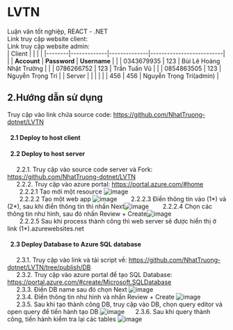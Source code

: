 # LVTN
Luận văn tốt nghiệp, REACT - .NET  
Link truy cập website client:  
Link truy cập website admin:  
| Client |             |              |                          |
|--------|-------------|--------------|--------------------------|
|        | **Account** | **Password** |       **Username**       |
|        | 0343679935  | 123          | Bùi Lê Hoàng Nhật Trường |
|        | 0786266752  | 123          | Trần Tuấn Vũ             |
|        | 0854863505  | 123          | Nguyễn Trọng Trí         |
| Server |             |              |                          |
|        | 456         | 456          | Nguyễn Trọng Trí(admin)  |  
## 2.Hướng dẫn sử dụng  
Truy cập vào link chứa source code: https://github.com/NhatTruong-dotnet/LVTN
#### &ensp;2.1 Deploy to host client  
#### &ensp;2.2 Deploy to host server  
&ensp;&ensp;&ensp;2.2.1. Truy cập vào source code server và Fork: https://github.com/NhatTruong-dotnet/LVTN  
&ensp;&ensp;&ensp;2.2.2. Truy cập vào azure portal: https://portal.azure.com/#home  
&ensp;&ensp;&ensp;&ensp;2.2.2.1 Tạo mới một resource ![image](https://user-images.githubusercontent.com/55442462/180612125-70a81756-bfda-4a28-9aed-29538e44e4b6.png)  
&ensp;&ensp;&ensp;&ensp;2.2.2.2 Tạo một web app ![image](https://user-images.githubusercontent.com/55442462/180612171-e42a0009-823b-4bf4-9222-49492cab6899.png)
&ensp;&ensp;&ensp;&ensp;2.2.2.3 Điền thông tin vào (1*) và (2*), sau khi điền thông tin thì nhấn Next![image](https://user-images.githubusercontent.com/55442462/180612372-1bd83f91-0943-4e51-9307-ccf70e443f53.png)
&ensp;&ensp;&ensp;&ensp;2.2.2.4 Chọn các thông tin như hình, sau đó nhấn Review + Create![image](https://user-images.githubusercontent.com/55442462/180612605-7203943d-14e0-486e-8a48-2f78bc8d1f5a.png)  
&ensp;&ensp;&ensp;&ensp;2.2.2.5 Sau khi process thành công thì web server sẽ được hiển thị ở link (1*).azurewebsites.net  
#### &ensp;2.3 Deploy Database to Azure SQL database  
&ensp;&ensp;&ensp;2.3.1. Truy cập vào link và tải script về: https://github.com/NhatTruong-dotnet/LVTN/tree/publish/DB  
&ensp;&ensp;&ensp;2.3.2. Truy cập vào azure portal để tạo SQL Database: https://portal.azure.com/#create/Microsoft.SQLDatabase  
&ensp;&ensp;&ensp;2.3.3. Điền DB name sau đó chọn Next ![image](https://user-images.githubusercontent.com/55442462/180627478-35081b74-e021-4003-a8ee-4cd6716f25b4.png)  
&ensp;&ensp;&ensp;2.3.4. Điền thông tin như hình và nhấn Review + Create ![image](https://user-images.githubusercontent.com/55442462/180627513-aa057245-6cb0-441e-a2a4-f5aaf1c52384.png)  
&ensp;&ensp;&ensp;2.3.5. Sau khi tạo thành công DB, truy cập vào DB, chọn query editor và open query để tiến hành tạo DB ![image](https://user-images.githubusercontent.com/55442462/180627637-287daa11-7119-42f9-a73e-7c891b6a6f44.png)
&ensp;&ensp;&ensp;2.3.6. Sau khi query thành công, tiến hành kiểm tra lại các tables ![image](https://user-images.githubusercontent.com/55442462/180627651-4a2af79c-cc37-460d-ad19-cf068f814ad9.png)



